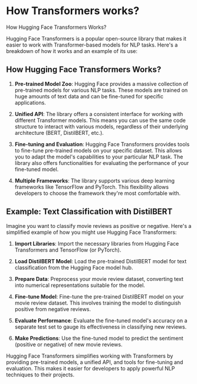 # How Transformers works? 

How Hugging Face Transformers Works?

Hugging Face Transformers is a popular open-source library that makes it easier to work with Transformer-based models for NLP tasks. Here's a breakdown of how it works and an example of its use:

## How Hugging Face Transformers Works?

1. **Pre-trained Model Zoo**: Hugging Face provides a massive collection of pre-trained models for various NLP tasks. These models are trained on huge amounts of text data and can be fine-tuned for specific applications.
    
2.  **Unified API**: The library offers a consistent interface for working with different Transformer models. This means you can use the same code structure to interact with various models, regardless of their underlying architecture (BERT, DistilBERT, etc.).
    
3.  **Fine-tuning and Evaluation**: Hugging Face Transformers provides tools to fine-tune pre-trained models on your specific dataset. This allows you to adapt the model's capabilities to your particular NLP task. The library also offers functionalities for evaluating the performance of your fine-tuned model.
    
4. **Multiple Frameworks**: The library supports various deep learning frameworks like TensorFlow and PyTorch. This flexibility allows developers to choose the framework they're most comfortable with.
    
## Example: Text Classification with DistilBERT

Imagine you want to classify movie reviews as positive or negative. Here's a simplified example of how you might use Hugging Face Transformers:

1.  **Import Libraries**: Import the necessary libraries from Hugging Face Transformers and TensorFlow (or PyTorch).
    
2.  **Load DistilBERT Model**: Load the pre-trained DistilBERT model for text classification from the Hugging Face model hub.
    
3. **Prepare Data**: Preprocess your movie review dataset, converting text into numerical representations suitable for the model.
    
4. **Fine-tune Model**: Fine-tune the pre-trained DistilBERT model on your movie review dataset. This involves training the model to distinguish positive from negative reviews.
    
5.  **Evaluate Performance**: Evaluate the fine-tuned model's accuracy on a separate test set to gauge its effectiveness in classifying new reviews.
    
6.  **Make Predictions**: Use the fine-tuned model to predict the sentiment (positive or negative) of new movie reviews.
    

Hugging Face Transformers simplifies working with Transformers by providing pre-trained models, a unified API, and tools for fine-tuning and evaluation. This makes it easier for developers to apply powerful NLP techniques to their projects.
